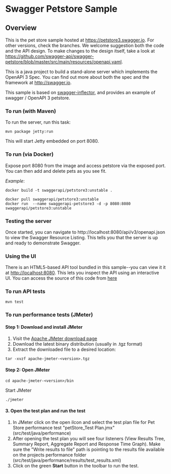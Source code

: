 # Swagger Petstore Sample

## Overview
This is the pet store sample hosted at https://petstore3.swagger.io. For other versions, check the branches.
We welcome suggestion both the code and the API design.
To make changes to the design itself, take a look at https://github.com/swagger-api/swagger-petstore/blob/master/src/main/resources/openapi.yaml.

This is a java project to build a stand-alone server which implements the OpenAPI 3 Spec.  You can find out
more about both the spec and the framework at http://swagger.io.

This sample is based on [swagger-inflector](https://github.com/swagger-api/swagger-inflector), and provides an example of swagger / OpenAPI 3 petstore.

### To run (with Maven)
To run the server, run this task:

```
mvn package jetty:run
```

This will start Jetty embedded on port 8080.

### To run (via Docker)

Expose port 8080 from the image and access petstore via the exposed port. You can then add and delete pets as you see fit.


*Example*:

```
docker build -t swaggerapi/petstore3:unstable .
```

```
docker pull swaggerapi/petstore3:unstable
docker run  --name swaggerapi-petstore3 -d -p 8080:8080 swaggerapi/petstore3:unstable
```


### Testing the server
Once started, you can navigate to http://localhost:8080/api/v3/openapi.json to view the Swagger Resource Listing.
This tells you that the server is up and ready to demonstrate Swagger.

### Using the UI
There is an HTML5-based API tool bundled in this sample--you can view it it at [http://localhost:8080](http://localhost:8080). This lets you inspect the API using an interactive UI.  You can access the source of this code from [here](https://github.com/swagger-api/swagger-ui)

### To run API tests
```
mvn test
```

### To run performance tests (JMeter)
#### Step 1: Download and install JMeter
1. Visit the [Apache JMeter download page](https://jmeter.apache.org/download_jmeter.cgi)
2. Download the latest binary distribution (usually in .tgz format)
3. Extract the downloaded file to a desired location:
```
tar -xvzf apache-jmeter-<version>.tgz
```
#### Step 2: Open JMeter
```
cd apache-jmeter-<version>/bin
```
Start JMeter
```
./jmeter
```
#### 3. Open the test plan and run the test
1. In JMeter click on the open iIcon and select the test plan file for Pet Store performance test "petStore_Test Plan.jmx"(src/test/java/performance)
2. After opening the test plan you will see four listeners (View Results Tree, Summary Report, Aggregate Report and Response Time Graph). Make sure the "Write results to file" path is pointing to the results file available on the projects performance folder (src/test/java/performance/results/test_results.xml)
32. Click on the green **Start** button in the toolbar to run the test.
